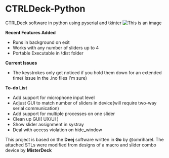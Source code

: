 
# CTRLDeck-Python
CTRLDeck software in python using pyserial and tkinter
![This is an image](https://raw.githubusercontent.com/Narfjones/CTRLDeck-Python/master/src/repository-graph.png)

**Recent Features Added**
- Runs in background on exit
- Works with any number of sliders up to 4
- Portable Executable in \dist folder

**Current Issues**
- The keystrokes only get noticed if you hold them down for an extended time( Issue in the .ino files I'm sure)

**To-do List**
- Add support for microphone input level
- Adjust GUI to match number of sliders in device(will require two-way serial communication)
- Add support for multiple processes on one slider
- Clean up GUI( UX/UI )
- Show slider assignment in systray
- Deal with access violation on hide_window


This project is based on the **Deej** software written in **Go** by @omriharel. 
The attached STLs were modified from designs of a macro and slider combo device by **MisterDeck**
